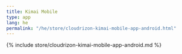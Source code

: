 ```yaml
---
title: Kimai Mobile
type: app 
lang: he
permalink: "/he/store/cloudrizon-kimai-mobile-app-android.html"
---
```


{% include store/cloudrizon-kimai-mobile-app-android.md %}
